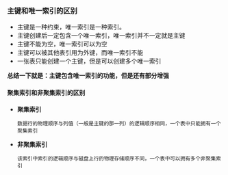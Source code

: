 ### 主键和唯一索引的区别

- 主键是一种约束，唯一索引是一种索引。
- 主键创建后一定包含一个唯一索引，唯一索引并不一定就是主键
- 主键不能为空，唯一索引可以为空
- 主键可以被其他表引用为外键，而唯一索引不能
- 一张表只能创建一个主键，但是可以创建多个唯一索引

**总结一下就是：主键包含唯一索引的功能，但是还有部分增强**

#### 聚集索引和非聚集索引的区别

- **聚集索引**

  ```
  数据行的物理顺序与列值（一般是主键的那一列）的逻辑顺序相同，一个表中只能拥有一个聚集索引
  ```

- **非聚集索引**

  ```
  该索引中索引的逻辑顺序与磁盘上行的物理存储顺序不同，一个表中可以拥有多个非聚集索引
  ```

  

